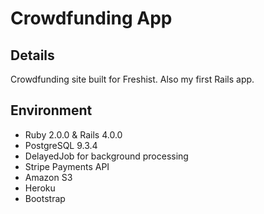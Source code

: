 Crowdfunding App
================

Details
-------

Crowdfunding site built for Freshist. Also my first Rails app.

Environment
-----------

* Ruby 2.0.0 & Rails 4.0.0
* PostgreSQL 9.3.4
* DelayedJob for background processing
* Stripe Payments API
* Amazon S3
* Heroku
* Bootstrap

